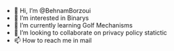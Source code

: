 - 👋 Hi, I’m @BehnamBorzoui
- 👀 I’m interested in Binarys
- 🌱 I’m currently learning Golf Mechanisms
- 💞️ I’m looking to collaborate on privacy policy statictic
- 📫 How to reach me in mail    

<!---
BehnamBorzoui/BehnamBorzoui is a ✨ special ✨ repository because its `README.md` (this file) appears on your GitHub profile.
You can click the Preview link to take a look at your changes.
--->

